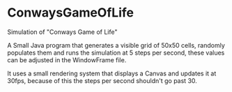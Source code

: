 # ConwaysGameOfLife
Simulation of "Conways Game of Life"

A Small Java program that generates a visible grid of 50x50 cells, randomly populates them and runs the simulation at 5 steps per second, these values can be adjusted in the WindowFrame file.

It uses a small rendering system that displays a Canvas and updates it at 30fps, because of this the steps per second shouldn't go past 30.
